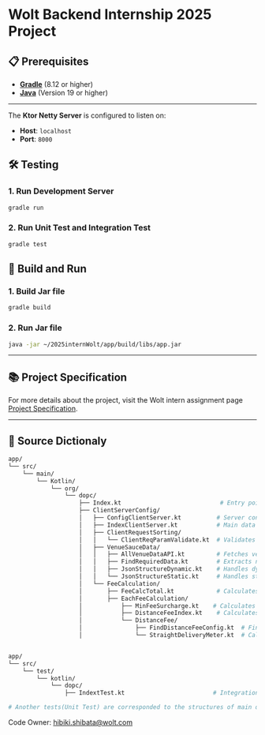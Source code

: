 # Wolt Backend Internship 2025 Project

## 📋 Prerequisites
- **[Gradle](https://gradle.org/)** (8.12 or higher)  
- **[Java](https://www.oracle.com/java/technologies/downloads/#java21)** (Version 19 or higher)

---

The **Ktor Netty Server** is configured to listen on:

- **Host**: `localhost`
- **Port**: `8000`

## 🛠️ Testing

### 1. Run Development Server
```bash
gradle run
```
### 2. Run Unit Test and Integration Test
```bash
gradle test
```

## 🚀 Build and Run

### 1. Build Jar file
```bash
gradle build
```
### 2. Run Jar file
```bash
java -jar ~/2025internWolt/app/build/libs/app.jar
```

---

## 📚 Project Specification
For more details about the project, visit the Wolt intern assignment page [Project Specification](https://github.com/woltapp/backend-internship-2025).

---

## 🔎 Source Dictionaly
```bash
app/
└── src/
    └── main/
        └── Kotlin/
            └── org/
                └── dopc/
                    ├── Index.kt                            # Entry point
                    ├── ClientServerConfig/
                    │   ├── ConfigClientServer.kt          # Server configuration
                    │   ├── IndexClientServer.kt           # Main data stream and response calculation
                    │   ├── ClientRequestSorting/
                    │   │   └── ClientReqParamValidate.kt  # Validates client request parameters
                    │   ├── VenueSauceData/
                    │   │   ├── AllVenueDataAPI.kt         # Fetches venue data from the API
                    │   │   ├── FindRequiredData.kt        # Extracts necessary data for calculations
                    │   │   ├── JsonStructureDynamic.kt    # Handles dynamic JSON structures
                    │   │   └── JsonStructureStatic.kt     # Handles static JSON structures
                    │   └── FeeCalculation/
                    │       ├── FeeCalcTotal.kt            # Calculates total fees
                    │       ├── EachFeeCalculation/
                    │           ├── MinFeeSurcharge.kt    # Calculates minimum surcharge
                    │           ├── DistanceFeeIndex.kt    # Calculates delivery distance fees
                    │           └── DistanceFee/
                    │               ├── FindDistanceFeeConfig.kt  # Finds applicable distance ranges
                    │               └── StraightDeliveryMeter.kt  # Calculates delivery distance


app/
└── src/
    └── test/
        └── kotlin/
            └── dopc/
                ├── IndextTest.kt                         # Integration tests

# Another tests(Unit Test) are corresponded to the structures of main dictionaly
```
Code Owner: hibiki.shibata@wolt.com
